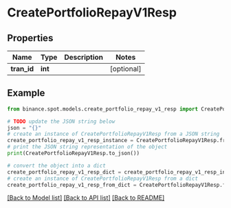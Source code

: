 # CreatePortfolioRepayV1Resp


## Properties

Name | Type | Description | Notes
------------ | ------------- | ------------- | -------------
**tran_id** | **int** |  | [optional] 

## Example

```python
from binance.spot.models.create_portfolio_repay_v1_resp import CreatePortfolioRepayV1Resp

# TODO update the JSON string below
json = "{}"
# create an instance of CreatePortfolioRepayV1Resp from a JSON string
create_portfolio_repay_v1_resp_instance = CreatePortfolioRepayV1Resp.from_json(json)
# print the JSON string representation of the object
print(CreatePortfolioRepayV1Resp.to_json())

# convert the object into a dict
create_portfolio_repay_v1_resp_dict = create_portfolio_repay_v1_resp_instance.to_dict()
# create an instance of CreatePortfolioRepayV1Resp from a dict
create_portfolio_repay_v1_resp_from_dict = CreatePortfolioRepayV1Resp.from_dict(create_portfolio_repay_v1_resp_dict)
```
[[Back to Model list]](../README.md#documentation-for-models) [[Back to API list]](../README.md#documentation-for-api-endpoints) [[Back to README]](../README.md)


